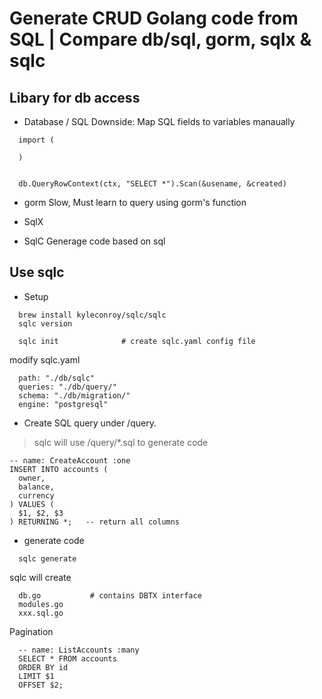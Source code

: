 # Generate CRUD Golang code from SQL | Compare db/sql, gorm, sqlx & sqlc


## Libary for db access
- Database / SQL
Downside: Map SQL fields to variables manaually
```
  import (

  )


  db.QueryRowContext(ctx, "SELECT *").Scan(&usename, &created)
```

- gorm
Slow, Must learn to query using gorm's function


- SqlX



- SqlC
Generage code based on sql


## Use sqlc
- Setup
```
  brew install kyleconroy/sqlc/sqlc
  sqlc version

  sqlc init              # create sqlc.yaml config file
```
modify sqlc.yaml
```
  path: "./db/sqlc"
  queries: "./db/query/"
  schema: "./db/migration/"
  engine: "postgresql"
```


- Create SQL query under /query. 

>sqlc will use /query/*.sql to generate code

```
-- name: CreateAccount :one
INSERT INTO accounts (
  owner,
  balance,
  currency
) VALUES (
  $1, $2, $3
) RETURNING *;   -- return all columns
```


- generate code 
```
  sqlc generate
```
sqlc will create
```
  db.go           # contains DBTX interface
  modules.go
  xxx.sql.go
```

Pagination
```
  -- name: ListAccounts :many
  SELECT * FROM accounts
  ORDER BY id
  LIMIT $1
  OFFSET $2;
```